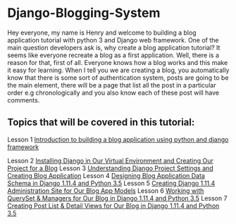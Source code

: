 # Django-Blogging-System
Hey everyone, my name is Henry and welcome to building a blog application tutorial with python 3 and Django web framework.
One of the main question developers ask is, why create a blog application tutorial? It seems like everyone recreate a blog as a 
first application. Well, there is a reason for that, first of all. Everyone knows how a blog works and this make it easy for 
learning. When I tell you we are creating a blog, you automatically know that there is some sort of authentication system, 
posts are going to be the main element, there will be a page that list all the post in a particular order e.g chronologically 
and you also know each of these post will have comments.

## Topics that will be covered in this tutorial:
Lesson 1 [Introduction to building a blog application using python and django framework](http://muva.co.ke/blog/building-a-blog-application-with-python-3-5-and-django-1-11-4-web-framework/)

Lesson 2 [Installing Django in Our Virtual Environment and Creating Our Project for a Blog](http://muva.co.ke/blog/lesson-2-installing-django-in-our-virtual-environment-and-creating-our-project-for-a-blog-application-created-using-django-1-11-4-and-python-3-5/)
Lesson 3 [Understanding Django Project Settings and Creating Blog Application](http://muva.co.ke/blog/lesson-3-understanding-django-project-settings-and-creating-blog-app-in-django-1-11-4/)
Lesson 4 [Designing Blog Application Data Schema in Django 1.11.4 and Python 3.5](http://muva.co.ke/blog/lesson-4-designing-blog-application-data-schema-in-django-1-11-4-and-python-3-5/)
Lesson 5 [Creating Django 1.11.4 Administration Site for Our Blog App Models](http://muva.co.ke/blog/lesson-5-creating-administration-site-for-our-blog-models-in-django-1-11-4-and-python-3-5/)
Lesson 6 [Working with QuerySet & Managers for Our Blog in Django 1.11.4 and Python 3.5](http://muva.co.ke/blog/lesson-6-working-with-queryset-managers-for-our-blog-in-django-1-11-4-and-python-3-5/)
Lesson 7 [Creating Post List & Detail Views for Our Blog in Django 1.11.4 and Python 3.5](http://muva.co.ke/blog/lesson-7-creating-post-list-detail-views-for-our-blog-in-django-1-11-4-and-python-3-5/)
